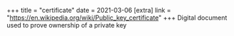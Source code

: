 +++
title = "certificate"
date = 2021-03-06
[extra]
link = "https://en.wikipedia.org/wiki/Public_key_certificate"
+++
Digital document used to prove ownership of a private key


